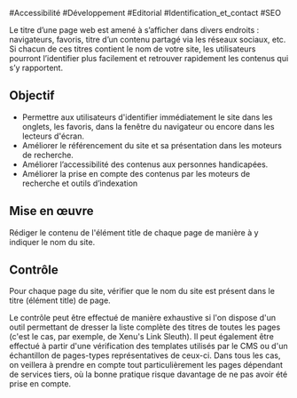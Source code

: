 
#Accessibilité #Développement #Editorial #Identification_et_contact #SEO

Le titre d’une page web est amené à s’afficher dans divers endroits : navigateurs, favoris, titre d’un contenu partagé via les réseaux sociaux, etc. Si chacun de ces titres contient le nom de votre site, les utilisateurs pourront l’identifier plus facilement et retrouver rapidement les contenus qui s’y rapportent.


## Objectif

* Permettre aux utilisateurs d'identifier immédiatement le site dans les onglets, les favoris, dans la fenêtre du navigateur ou encore dans les lecteurs d'écran.
* Améliorer le référencement du site et sa présentation dans les moteurs de recherche.
* Améliorer l’accessibilité des contenus aux personnes handicapées.
* Améliorer la prise en compte des contenus par les moteurs de recherche et outils d’indexation

## Mise en œuvre

Rédiger le contenu de l'élément title de chaque page de manière à y indiquer le nom du site.

## Contrôle

Pour chaque page du site, vérifier que le nom du site est présent dans le titre (élément title) de page.

Le contrôle peut être effectué de manière exhaustive si l'on dispose d'un outil permettant de dresser la liste complète des titres de toutes les pages (c'est le cas, par exemple, de Xenu's Link Sleuth). Il peut également être effectué à partir d'une vérification des templates utilisés par le CMS ou d'un échantillon de pages-types représentatives de ceux-ci. Dans tous les cas, on veillera à prendre en compte tout particulièrement les pages dépendant de services tiers, où la bonne pratique risque davantage de ne pas avoir été prise en compte.

